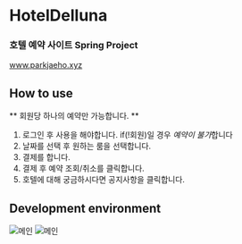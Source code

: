 # HotelDelluna
 
### 호텔 예약 사이트 Spring Project

 www.parkjaeho.xyz 

## How to use  
 ** 회원당 하나의 예약만 가능합니다. **
1. 로그인 후 사용을 해야합니다.   if(!회원)일 경우 *예약이 불가*합니다
2. 날짜를 선택 후 원하는 룸을 선택합니다.
3. 결제를 합니다.
4. 결제 후 예약 조회/취소를 클릭합니다.
5. 호텔에 대해 궁금하시다면 공지사항을 클릭합니다.


 ## Development environment
 
  





![메인](https://user-images.githubusercontent.com/54925582/79240329-99523e00-7eac-11ea-93a9-ef2da963eb37.PNG)
![메인](https://user-images.githubusercontent.com/54925582/79240348-a0794c00-7eac-11ea-9cf6-0e91efb9154a.PNG)

